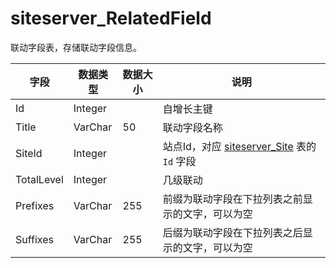 # siteserver_RelatedField

联动字段表，存储联动字段信息。

字段 | 数据类型 | 数据大小 | 说明
------ | ------ | ------ | ------
Id | Integer | | 自增长主键
Title | VarChar | 50 | 联动字段名称
SiteId | Integer | | 站点Id，对应 [siteserver_Site](siteserver_Site.md) 表的 `Id` 字段
TotalLevel | Integer | | 几级联动
Prefixes | VarChar | 255 | 前缀为联动字段在下拉列表之前显示的文字，可以为空
Suffixes | VarChar | 255 | 后缀为联动字段在下拉列表之后显示的文字，可以为空